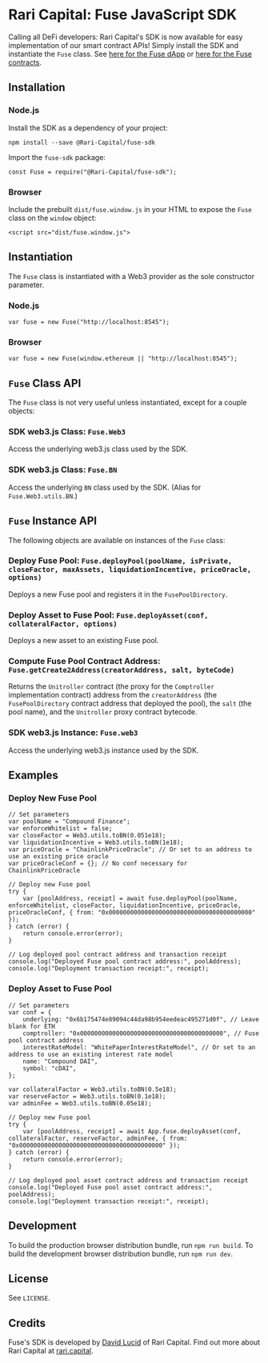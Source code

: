 # Rari Capital: Fuse JavaScript SDK

Calling all DeFi developers: Rari Capital's SDK is now available for easy implementation of our smart contract APIs! Simply install the SDK and instantiate the `Fuse` class. See [here for the Fuse dApp](https://github.com/Rari-Capital/fuse-dapp) or [here for the Fuse contracts](https://github.com/Rari-Capital/fuse-contracts).

## Installation

### Node.js

Install the SDK as a dependency of your project:

```
npm install --save @Rari-Capital/fuse-sdk
```

Import the `fuse-sdk` package:

```
const Fuse = require("@Rari-Capital/fuse-sdk");
```

### Browser

Include the prebuilt `dist/fuse.window.js` in your HTML to expose the `Fuse` class on the `window` object:

```
<script src="dist/fuse.window.js">
```

## Instantiation

The `Fuse` class is instantiated with a Web3 provider as the sole constructor parameter.

### Node.js

```
var fuse = new Fuse("http://localhost:8545");
```

### Browser

```
var fuse = new Fuse(window.ethereum || "http://localhost:8545");
```

## `Fuse` Class API

The `Fuse` class is not very useful unless instantiated, except for a couple objects:

### SDK web3.js Class: `Fuse.Web3`

Access the underlying web3.js class used by the SDK.

### SDK web3.js Class: `Fuse.BN`

Access the underlying `BN` class used by the SDK. (Alias for `Fuse.Web3.utils.BN`.)

## `Fuse` Instance API

The following objects are available on instances of the `Fuse` class:

### Deploy Fuse Pool: `Fuse.deployPool(poolName, isPrivate, closeFactor, maxAssets, liquidationIncentive, priceOracle, options)`

Deploys a new Fuse pool and registers it in the `FusePoolDirectory`.

### Deploy Asset to Fuse Pool: `Fuse.deployAsset(conf, collateralFactor, options)`

Deploys a new asset to an existing Fuse pool.

### Compute Fuse Pool Contract Address: `Fuse.getCreate2Address(creatorAddress, salt, byteCode)`

Returns the `Unitroller` contract (the proxy for the `Comptroller` implementation contract) address from the `creatorAddress` (the `FusePoolDirectory` contract address that deployed the pool), the `salt` (the pool name), and the `Unitroller` proxy contract bytecode.

### SDK web3.js Instance: `Fuse.web3`

Access the underlying web3.js instance used by the SDK.

## Examples

### Deploy New Fuse Pool

```
// Set parameters
var poolName = "Compound Finance";
var enforceWhitelist = false;
var closeFactor = Web3.utils.toBN(0.051e18);
var liquidationIncentive = Web3.utils.toBN(1e18);
var priceOracle = "ChainlinkPriceOracle"; // Or set to an address to use an existing price oracle
var priceOracleConf = {}; // No conf necessary for ChainlinkPriceOracle

// Deploy new Fuse pool
try {
    var [poolAddress, receipt] = await fuse.deployPool(poolName, enforceWhitelist, closeFactor, liquidationIncentive, priceOracle, priceOracleConf, { from: "0x0000000000000000000000000000000000000000" });
} catch (error) {
    return console.error(error);
}

// Log deployed pool contract address and transaction receipt
console.log("Deployed Fuse pool contract address:", poolAddress);
console.log("Deployment transaction receipt:", receipt);
```

### Deploy Asset to Fuse Pool

```
// Set parameters
var conf = {
    underlying: "0x6b175474e89094c44da98b954eedeac495271d0f", // Leave blank for ETH
    comptroller: "0x0000000000000000000000000000000000000000", // Fuse pool contract address
    interestRateModel: "WhitePaperInterestRateModel", // Or set to an address to use an existing interest rate model
    name: "Compound DAI",
    symbol: "cDAI",
};

var collateralFactor = Web3.utils.toBN(0.5e18);
var reserveFactor = Web3.utils.toBN(0.1e18);
var adminFee = Web3.utils.toBN(0.05e18);

// Deploy new Fuse pool
try {
    var [poolAddress, receipt] = await App.fuse.deployAsset(conf, collateralFactor, reserveFactor, adminFee, { from: "0x0000000000000000000000000000000000000000" });
} catch (error) {
    return console.error(error);
}

// Log deployed pool asset contract address and transaction receipt
console.log("Deployed Fuse pool asset contract address:", poolAddress);
console.log("Deployment transaction receipt:", receipt);
```

## Development

To build the production browser distribution bundle, run `npm run build`. To build the development browser distribution bundle, run `npm run dev`.

## License

See `LICENSE`.

## Credits

Fuse's SDK is developed by [David Lucid](https://github.com/davidlucid) of Rari Capital. Find out more about Rari Capital at [rari.capital](https://rari.capital).

